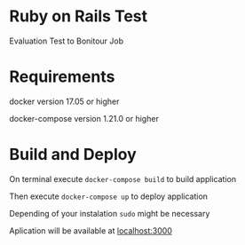 # Ruby on Rails Test

Evaluation Test to Bonitour Job

# Requirements

docker version 17.05 or higher

docker-compose version 1.21.0 or higher

# Build and Deploy

On terminal execute `docker-compose build` to build application

Then execute `docker-compose up` to deploy application

Depending of your instalation `sudo` might be necessary

Aplication will be available at [localhost:3000](localhost:3000)